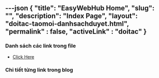 ---json
{
    "title": "EasyWebHub Home",
    "slug": "",
    "description": "Index Page",
    "layout": "doitac-taomoi-danhsachduyet.html",
    "permalink" : false,
    "activeLink" : "doitac"
}
---

### Danh sách các link trong file
- [Click Here](./blog-list.html)

### Chi tiết từng link trong blog